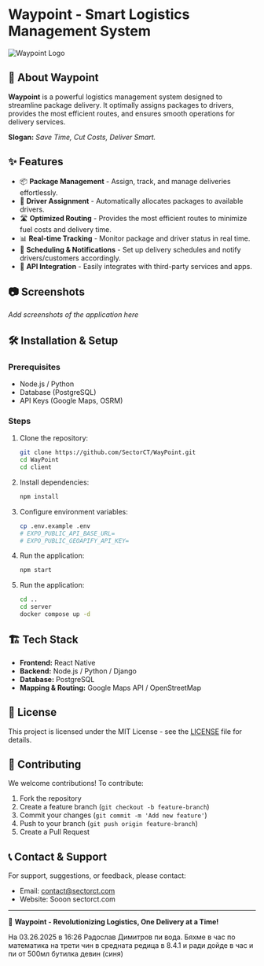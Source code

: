 # Waypoint - Smart Logistics Management System

![Waypoint Logo](https://cdn.discordapp.com/attachments/1338576342438117466/1352586583135748136/image-removebg-preview12.png?ex=67de8deb&is=67dd3c6b&hm=dbb01fcd8e92e5f8898094fdbe362c8ac828763792d6371f9851f9cf30dbd93e&)

## 🚀 About Waypoint

**Waypoint** is a powerful logistics management system designed to streamline package delivery. It optimally assigns packages to drivers, provides the most efficient routes, and ensures smooth operations for delivery services.

**Slogan:** *Save Time, Cut Costs, Deliver Smart.*

## ✨ Features

- 📦 **Package Management** - Assign, track, and manage deliveries effortlessly.
- 🚚 **Driver Assignment** - Automatically allocates packages to available drivers.
- 🛣️ **Optimized Routing** - Provides the most efficient routes to minimize fuel costs and delivery time.
- 📊 **Real-time Tracking** - Monitor package and driver status in real time.
- 📅 **Scheduling & Notifications** - Set up delivery schedules and notify drivers/customers accordingly.
- 📡 **API Integration** - Easily integrates with third-party services and apps.

## 📷 Screenshots

_Add screenshots of the application here_

## 🛠️ Installation & Setup

### Prerequisites
- Node.js / Python
- Database (PostgreSQL)
- API Keys (Google Maps, OSRM)

### Steps
1. Clone the repository:
   ```bash
   git clone https://github.com/SectorCT/WayPoint.git
   cd WayPoint
   cd client
   ```
2. Install dependencies:
   ```bash
   npm install
   ```
3. Configure environment variables:
   ```bash
   cp .env.example .env
   # EXPO_PUBLIC_API_BASE_URL=
   # EXPO_PUBLIC_GEOAPIFY_API_KEY=
   ```
4. Run the application:
   ```bash
   npm start
   ```
4. Run the application:
   ```bash
   cd ..
   cd server
   docker compose up -d
   ```

## 🏗️ Tech Stack

- **Frontend:** React Native
- **Backend:** Node.js / Python / Django
- **Database:** PostgreSQL
- **Mapping & Routing:** Google Maps API / OpenStreetMap

## 📜 License

This project is licensed under the MIT License - see the [LICENSE](LICENSE) file for details.

## 🤝 Contributing

We welcome contributions! To contribute:
1. Fork the repository
2. Create a feature branch (`git checkout -b feature-branch`)
3. Commit your changes (`git commit -m 'Add new feature'`)
4. Push to your branch (`git push origin feature-branch`)
5. Create a Pull Request

## 📞 Contact & Support

For support, suggestions, or feedback, please contact:
- Email: contact@sectorct.com
- Website: Sooon sectorct.com

---
🚀 **Waypoint - Revolutionizing Logistics, One Delivery at a Time!**


На 03.26.2025 в 16:26 Радослав Димитров пи вода. Бяхме в час по математика на трети чин в средната редица в 8.4.1 и ради дойде в час и пи от 500мл бутилка девин (синя)